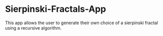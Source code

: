 # Sierpinski-Fractals-App
This app allows the user to generate their own choice of a sierpinski fractal using a recursive algorithm.

